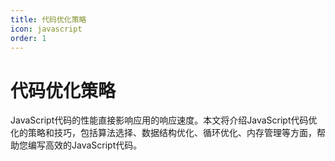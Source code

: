 ```yaml
---
title: 代码优化策略
icon: javascript
order: 1
---
```


# 代码优化策略

JavaScript代码的性能直接影响应用的响应速度。本文将介绍JavaScript代码优化的策略和技巧，包括算法选择、数据结构优化、循环优化、内存管理等方面，帮助您编写高效的JavaScript代码。

